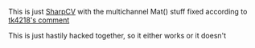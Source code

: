 This is just [SharpCV](https://github.com/SciSharp/SharpCV) with the multichannel Mat() stuff fixed according to [tk4218's comment](https://github.com/SciSharp/SharpCV/issues/12#issuecomment-642971920)

This is just hastily hacked together, so it either works or it doesn't

